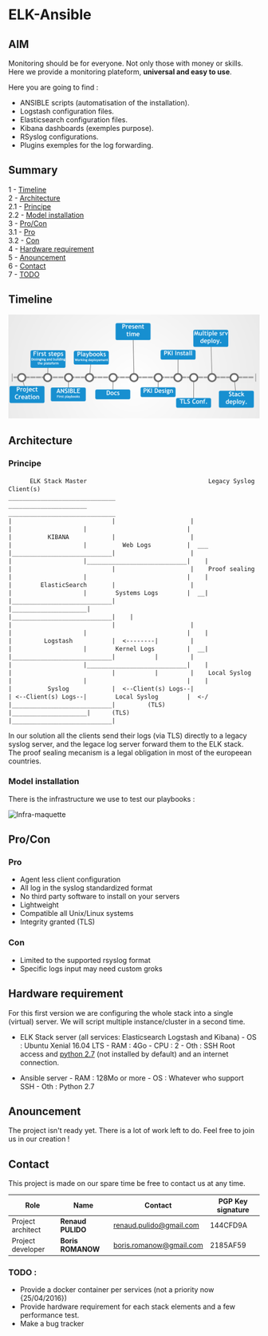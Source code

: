 # ELK-Ansible

## AIM

Monitoring should be for everyone. Not only those with money or skills.   
Here we provide a monitoring plateform, **universal and easy to use**.

Here you are going to find :
 - ANSIBLE scripts (automatisation of the installation).
 - Logstash configuration files.
 - Elasticsearch configuration files.
 - Kibana dashboards (exemples purpose).
 - RSyslog configurations.
 - Plugins exemples for the log forwarding.

## Summary
1 - [Timeline](#timeline)  
2 - [Architecture](#architecture)  
2.1 - [Principe](#principe)  
2.2 - [Model installation](#model-installation)  
3 - [Pro/Con](#pro/con)  
3.1 - [Pro](#pro)  
3.2 - [Con](#con)  
4 - [Hardware requirement](#hardware-requirement)  
5 - [Anouncement](#announcement)  
6 - [Contact](#contact)  
7 - [TODO](#todo)  

## Timeline

![timeline](Documentation/Images/Maquette/timeline.png)

## Architecture

### Principe
```
      ELK Stack Master                                  Legacy Syslog                               Client(s)
______________________________                     ______________________                     ______________________________   
|                            |                     |                     |                    |                            |  
|          KIBANA            |                     |                     |                    |          Web Logs          |  ___
|____________________________|                     |                     |                    |____________________________|    |
|                            |                     |    Proof sealing    |                    |                            |    |
|        ElasticSearch       |                     |                     |                    |        Systems Logs        |  __|
|____________________________|                     |_____________________|                    |____________________________|    |
|                            |                     |                     |                    |                            |    |
|         Logstash           |  <--------|         |                     |                    |        Kernel Logs         |  __|
|____________________________|           |         |                     |                    |____________________________|    |
|                            |           |         |    Local Syslog     |                    |                            |    |
|          Syslog            |  <--Client(s) Logs--|                     | <--Client(s) Logs--|        Local Syslog        |  <-/
|____________________________|         (TLS)       |_____________________|      (TLS)         |____________________________|  
```
 In our solution all the clients send their logs (via TLS) directly to a legacy syslog server, and the legace log server forward them to the ELK stack.  
 The proof sealing mecanism is a legal obligation in most of the europeean countries. 

### Model installation

There is the infrastructure we use to test our playbooks :

![Infra-maquette](Documentation/Images/Maquette/infra-maquette.png)

## Pro/Con

### Pro

- Agent less client configuration
- All log in the syslog standardized format
- No third party software to install on your servers
- Lightweight
- Compatible all Unix/Linux systems
- Integrity granted (TLS)

### Con
- Limited to  the supported rsyslog format
- Specific logs input may need custom groks

## Hardware requirement
For this first version we are configuring the whole stack into a single (virtual) server. We will script multiple instance/cluster in a second time.


- ELK Stack server (all services: Elasticsearch Logstash and Kibana)
      - OS  : Ubuntu Xenial 16.04 LTS
      - RAM : 4Go
      - CPU : 2
      - Oth : SSH Root access and [python 2.7](http://docs.ansible.com/ansible/faq.html#how-do-i-handle-python-pathing-not-having-a-python-2-x-in-usr-bin-python-on-a-remote-machine) (not installed by default) and an internet connection.  

- Ansible server
      - RAM : 128Mo or more
      - OS  : Whatever who support SSH
      - Oth : Python 2.7


## Anouncement
The project isn't ready yet. There is a lot of work left to do. Feel free to join us in our creation !


## Contact
This project is made on our spare time be free to contact us at any time.

| Role | Name | Contact | PGP Key signature |
|-------|------|--------|-------------------|
|Project architect | **Renaud PULIDO**  | renaud.pulido@gmail.com | 144CFD9A |
|Project developer | **Boris ROMANOW**  | boris.romanow@gmail.com | 2185AF59 |


### TODO :
- Provide a docker container per services (not a priority now {25/04/2016})
- Provide hardware requirement for each stack elements and a few performance test.
- Make a bug tracker
